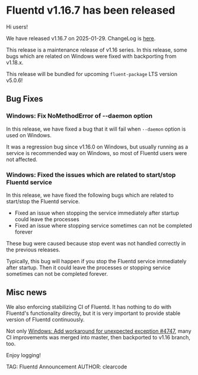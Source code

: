 # Fluentd v1.16.7 has been released

Hi users!

We have released v1.16.7 on 2025-01-29.
ChangeLog is [here](https://github.com/fluent/fluentd/blob/v1.16/CHANGELOG.md#release-v1167---20250129).

This release is a maintenance release of v1.16 series.
In this release, some bugs which are related on Windows were fixed with backporting from v1.18.x.

This release will be bundled for upcoming `fluent-package` LTS version v5.0.6!

## Bug Fixes

### Windows: Fix NoMethodError of --daemon option

In this release, we have fixed a bug that it will fail when `--daemon` option is used on Windows.

It was a regression bug since v1.16.0 on Windows, but usually running as a service is recommended way on Windows,
so most of Fluentd users were not affected.

### Windows: Fixed the issues which are related to start/stop Fluentd service

In this release, we have fixed the following bugs which are
related to start/stop the Fluentd service.

* Fixed an issue when stopping the service immediately after startup could leave the processes
* Fixed an issue where stopping service sometimes can not be completed forever

These bug were caused because stop event was not handled correctly in the previous releases.

Typically, this bug will happen if you stop the Fluentd service immediately after startup.
Then it could leave the processes or stopping service sometimes can not be completed forever.

## Misc news

We also enforcing stabilizing CI of Fluentd.
It has nothing to do with Fluentd's functionality directly, but it is very important to provide stable version of Fluentd continuously.

Not only [Windows: Add workaround for unexpected exception #4747](https://github.com/fluent/fluentd/pull/4747),
many CI improvements was merged into master, then backported to v1.16 branch, too.

Enjoy logging!

TAG: Fluentd Announcement
AUTHOR: clearcode
